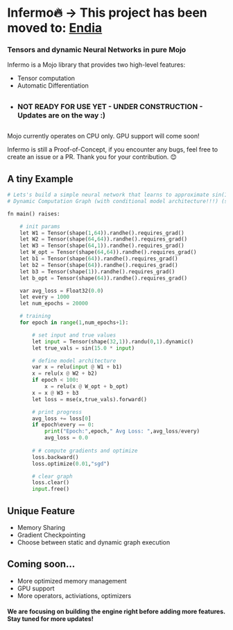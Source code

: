 # Infermo🔥 -> This project has been moved to: [Endia](https://github.com/endia-org/Endia)

### Tensors and dynamic Neural Networks in pure Mojo

Infermo is a Mojo library that provides two high-level features:
- Tensor computation
- Automatic Differentiation

##
- ### NOT READY FOR USE YET - UNDER CONSTRUCTION - Updates are on the way :)
##

Mojo currently operates on CPU only. GPU support will come soon! 

Infermo is still a Proof-of-Concept, if you encounter any bugs, feel free to create an issue or a PR. Thank you for your contribution. 😊

## A tiny Example
```python
# Lets's build a simple neural network that learns to approximate sin(15x)
# Dynamic Computation Graph (with conditional model architecture!!!) (static execution is also possible)

fn main() raises:

    # init params
    let W1 = Tensor(shape(1,64)).randhe().requires_grad()
    let W2 = Tensor(shape(64,64)).randhe().requires_grad()
    let W3 = Tensor(shape(64,1)).randhe().requires_grad()
    let W_opt = Tensor(shape(64,64)).randhe().requires_grad()
    let b1 = Tensor(shape(64)).randhe().requires_grad()
    let b2 = Tensor(shape(64)).randhe().requires_grad()
    let b3 = Tensor(shape(1)).randhe().requires_grad()
    let b_opt = Tensor(shape(64)).randhe().requires_grad()

    var avg_loss = Float32(0.0)
    let every = 1000
    let num_epochs = 20000

    # training
    for epoch in range(1,num_epochs+1):

        # set input and true values
        let input = Tensor(shape(32,1)).randu(0,1).dynamic()
        let true_vals = sin(15.0 * input)

        # define model architecture
        var x = relu(input @ W1 + b1)
        x = relu(x @ W2 + b2)
        if epoch < 100:
            x = relu(x @ W_opt + b_opt) 
        x = x @ W3 + b3
        let loss = mse(x,true_vals).forward()

        # print progress
        avg_loss += loss[0]
        if epoch%every == 0:
            print("Epoch:",epoch," Avg Loss: ",avg_loss/every)
            avg_loss = 0.0   
       
        # # compute gradients and optimize
        loss.backward()
        loss.optimize(0.01,"sgd")

        # clear graph
        loss.clear() 
        input.free()
```

## Unique Feature
- Memory Sharing
- Gradient Checkpointing
- Choose between static and dynamic graph execution


## Coming soon...
- More optimized memory management
- GPU support
- More operators, activiations, optimizers

#### We are focusing on building the engine right before adding more features. Stay tuned for more updates!

